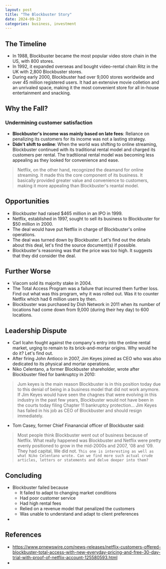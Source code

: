 ```yaml
---
layout: post
title: "The Blockbuster Story"
date: 2024-09-23
categories: business, investment
---
```


## The Timeline
- In 1988, Blockbuster became the most popular video store chain in the US, with 800 stores.
- In 1992, it expanded overseas and bought video-rental chain Ritz in the UK with 2,800 Blockbuster stores.
- During early 2000, Blockbuster had over 9,000 stores worldwide and over 45 million registered users. It had an extensive movie colletion and an unrivaled space, making it the most convenient store for all in-house entertainment and snacking.

## Why the Fall?
### Undermining customer satisfaction
- **Blockbuster's income was mainly based on late fees**: Reliance on penalizing its customers for its income was not a lasting strategy.
- **Didn't shift to online**: When the world was shifting to online streaming, Blockbuster continued with its traditional rental model and charged its customers per rental. The tradtiional rental model was becoming less appealing as they looked for convenience and ease.
> Netflix, on the other hand, recognized the deamand for online streaming. It made this the core component of its business. It basically provided greater value and convenience to customers, making it more appealing than Blockbuster's reantal model.

## Opportunities
- Blockbuster had raised $465 million in an IPO in 1999.
- Netflix, established in 1997, sought to sell its business to Blockbuster for $50 million in 2000.
- The deal would have put Netflix in charge of Blockbuster's online operations.
- The deal was turned down by Blockbuster. Let's find out the details about this deal, let's find the source document(s) if possible.
- Blockbuster's reasoning was that the price was too high. It suggests that they did consider the deal.

## Further Worse
- Viacom sold its majority stake in 2004.
- The Total Access Program was a failure that incurred them further loss. Find out what was this program, why it was rolled out. Was it to counter Netflix which had 6 million users by then.
- Blockbuster was purchased by Dish Network in 2011 when its number of locations had come down from 9,000 (during their hey day) to 600 locations.

## Leadership Dispute
- Carl Icahn fought against the company's entry into the online rental market, urging to remain to its brick-and-mortar origins. Why would he do it? Let's find out.
- After firing John Antioco in 2007, Jim Keyes joined as CEO who was also dedicated to its physical and mortar operations.
- Niko Celentano, a former Blockbuster shareholder, wrote after Blockbuster filed for bankruptcy in 2010:
> Jum keyes is the main reason Blockbuster is in this position today due to this denial of being in a business model that did not work anymore. If Jim Keyes would have seen the chagnes that were evolving in this industry in the past few years, Blockbuster would not have been in the courts today filing Chapter 11 bankruptcy protection... Jim Keyes has failed in his job as CEO of Blockbuster and should resign immediately.
- Tom Casey, former Chief Finanancial officer of Blockbuster said:
> Most people think Blockbuster went out of business because of Netflix. What really happened was Blockbuster and Netflix were pretty evenly positioned to grow in the mid-2000s and 2007, '08 and '09. They had capital, We did not. `This one is interesting as well as what Niko Celentano wrote. Can we find more such actual crude articles, letters or statements and delve deeper into them?`

## Concluding
- Blockbuster failed because
    - It failed to adapt to changing market conditions
    - Had poor customer service
    - Had high rental fees
    - Relied on a revenue model that penalized the customers
    - Was unable to understand and adapt to client preferences
- 
## References
- https://www.prnewswire.com/news-releases/netflix-customers-offered-blockbuster-total-access-with-new-everyday-pricing-and-free-30-day-trial-with-proof-of-netflix-account-125580593.html
- 
